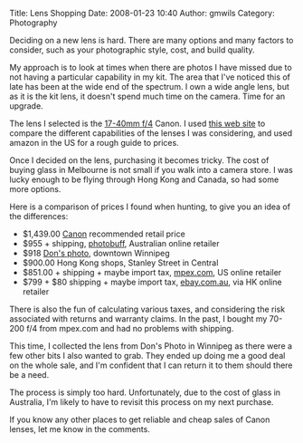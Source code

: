 Title: Lens Shopping
Date: 2008-01-23 10:40
Author: gmwils
Category: Photography

Deciding on a new lens is hard. There are many options and many factors
to consider, such as your photographic style, cost, and build quality.

My approach is to look at times when there are photos I have missed due
to not having a particular capability in my kit. The area that I've
noticed this of late has been at the wide end of the spectrum. I own a
wide angle lens, but as it is the kit lens, it doesn't spend much time
on the camera. Time for an upgrade.

The lens I selected is the [17-40mm f/4][] Canon. I used [this web
site][] to compare the different capabilities of the lenses I was
considering, and used amazon in the US for a rough guide to prices.

Once I decided on the lens, purchasing it becomes tricky. The cost of
buying glass in Melbourne is not small if you walk into a camera store.
I was lucky enough to be flying through Hong Kong and Canada, so had
some more options.

Here is a comparison of prices I found when hunting, to give you an idea
of the differences:

-   $1,439.00 [Canon][] recommended retail price
-   $955 + shipping, [photobuff][], Australian online retailer
-   $918 [Don's photo][], downtown Winnipeg
-   $900.00 Hong Kong shops, Stanley Street in Central
-   $851.00 + shipping + maybe import tax, [mpex.com][], US online
    retailer
-   $799 + $80 shipping + maybe import tax, [ebay.com.au][], via HK
    online retailer

There is also the fun of calculating various taxes, and considering the
risk associated with returns and warranty claims. In the past, I bought
my 70-200 f/4 from mpex.com and had no problems with shipping.

This time, I collected the lens from Don's Photo in Winnipeg as there
were a few other bits I also wanted to grab. They ended up doing me a
good deal on the whole sale, and I'm confident that I can return it to
them should there be a need.

The process is simply too hard. Unfortunately, due to the cost of glass
in Australia, I'm likely to have to revisit this process on my next
purchase.

If you know any other places to get reliable and cheap sales of Canon
lenses, let me know in the comments.

</p>

  [17-40mm f/4]: http://www.the-digital-picture.com/Reviews/Canon-EF-17-40mm-f-4.0-L-USM-Lens-Review.aspx
  [this web site]: http://www.the-digital-picture.com/Reviews/
  [Canon]: http://canon.com.au/products/visual/cameras_lenses_accessories/ultrawide_zoom_lenses.html
  [photobuff]: http://photobuff.com.au/index.php?main_page=product_info&products_id=20
  [Don's photo]: http://www.donsphoto.com/contactus.html#divid=5
  [mpex.com]: http://www.mpex.com/browse.cfm/4,679.htm
  [ebay.com.au]: http://search.ebay.com.au/search/search.dll?sofocus=bs&sbrftog=1&dfsp=1&from=R10&_trksid=m37&satitle=17-40mm+canon+lens&sacat=-1%26catref%3DC6&bs=Search&sargn=-1%26saslc%3D2&sadis=200&fpos=Postcode&sabfmts=1&saobfmts=insif&ga10244=10425&ftrt=1&ftrv=1&saprclo=&saprchi=&fsop=1%26fsoo%3D1

